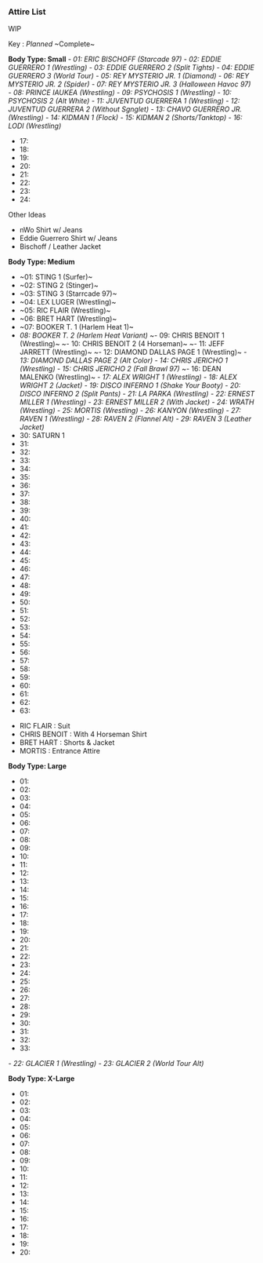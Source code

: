 ### Attire List


WIP

Key : 
*Planned* 
~Complete~

**Body Type: Small** 
*- 01: ERIC BISCHOFF (Starcade 97)*
*- 02: EDDIE GUERRERO 1 (Wrestling)*
*- 03: EDDIE GUERRERO 2 (Split Tights)*
*- 04: EDDIE GUERRERO 3 (World Tour)*
*- 05: REY MYSTERIO JR. 1 (Diamond)*
*- 06: REY MYSTERIO JR. 2 (Spider)*
*- 07: REY MYSTERIO JR. 3 (Halloween Havoc 97)*
*- 08: PRINCE IAUKEA (Wrestling)*
*- 09: PSYCHOSIS 1 (Wrestling)*
*- 10: PSYCHOSIS 2 (Alt White)*
*- 11: JUVENTUD GUERRERA 1 (Wrestling)*
*- 12: JUVENTUD GUERRERA 2 (Without Sgnglet)* 
*- 13: CHAVO GUERRERO JR. (Wrestling)*
*- 14: KIDMAN 1 (Flock)*
*- 15: KIDMAN 2 (Shorts/Tanktop)*
*- 16: LODI (Wrestling)*
- 17: 
- 18: 
- 19: 
- 20: 
- 21: 
- 22: 
- 23: 
- 24: 

Other Ideas
+ nWo Shirt w/ Jeans
+ Eddie Guerrero Shirt w/ Jeans
+ Bischoff / Leather Jacket


**Body Type: Medium** 
- ~01: STING 1 (Surfer)~ 
- ~02: STING 2 (Stinger)~ 
- ~03: STING 3 (Starrcade 97)~ 
- ~04: LEX LUGER (Wrestling)~ 
- ~05: RIC FLAIR (Wrestling)~ 
- ~06: BRET HART (Wrestling)~ 
- ~07: BOOKER T. 1 (Harlem Heat 1)~ 
- *08: BOOKER T. 2 (Harlem Heat Variant)* 
~- 09: CHRIS BENOIT 1 (Wrestling)~
~- 10: CHRIS BENOIT 2 (4 Horseman)~
~- 11: JEFF JARRETT (Wrestling)~
~- 12: DIAMOND DALLAS PAGE 1 (Wrestling)~
*- 13: DIAMOND DALLAS PAGE 2 (Alt Color)*
*- 14: CHRIS JERICHO 1 (Wrestling)*
*- 15: CHRIS JERICHO 2 (Fall Brawl 97)*
~- 16: DEAN MALENKO (Wrestling)~
*- 17: ALEX WRIGHT 1 (Wrestling)*
*- 18: ALEX WRIGHT 2 (Jacket)*
*- 19: DISCO INFERNO 1 (Shake Your Booty)*
*- 20: DISCO INFERNO 2 (Split Pants)*
*- 21: LA PARKA (Wrestling)*
*- 22: ERNEST MILLER 1 (Wrestling)*
*- 23: ERNEST MILLER 2 (With Jacket)*
*- 24: WRATH (Wrestling)*
*- 25: MORTIS (Wrestling)*
*- 26: KANYON (Wrestling)*
*- 27: RAVEN 1 (Wrestling)*
*- 28: RAVEN 2 (Flannel Alt)*
*- 29: RAVEN 3 (Leather Jacket)*
- 30: SATURN 1 
- 31: 
- 32: 
- 33: 
- 34: 
- 35: 
- 36: 
- 37: 
- 38: 
- 39: 
- 40: 
- 41: 
- 42: 
- 43: 
- 44: 
- 45: 
- 46: 
- 47: 
- 48: 
- 49: 
- 50: 
- 51: 
- 52: 
- 53: 
- 54: 
- 55: 
- 56: 
- 57: 
- 58: 
- 59: 
- 60: 
- 61: 
- 62: 
- 63: 

+ RIC FLAIR : Suit
+ CHRIS BENOIT : With 4 Horseman Shirt
+ BRET HART : Shorts & Jacket
+ MORTIS : Entrance Attire

**Body Type: Large** 
- 01: 
- 02: 
- 03: 
- 04: 
- 05: 
- 06: 
- 07: 
- 08: 
- 09: 
- 10: 
- 11: 
- 12: 
- 13: 
- 14: 
- 15: 
- 16: 
- 17: 
- 18: 
- 19: 
- 20: 
- 21: 
- 22: 
- 23: 
- 24: 
- 25: 
- 26: 
- 27: 
- 28: 
- 29: 
- 30: 
- 31: 
- 32: 
- 33: 

*- 22: GLACIER 1 (Wrestling)*
*- 23: GLACIER 2 (World Tour Alt)*


**Body Type: X-Large** 
- 01: 
- 02: 
- 03: 
- 04: 
- 05: 
- 06: 
- 07: 
- 08: 
- 09: 
- 10: 
- 11: 
- 12: 
- 13: 
- 14: 
- 15: 
- 16: 
- 17: 
- 18: 
- 19: 
- 20: 
